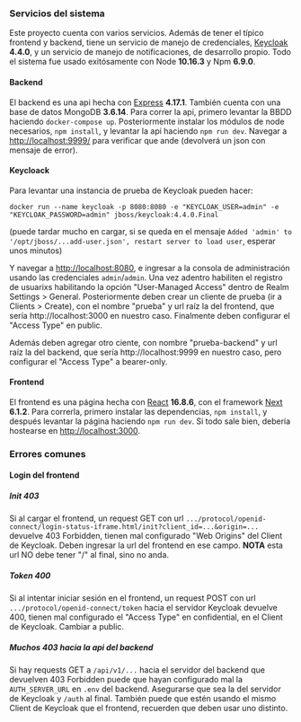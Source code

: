 ### Servicios del sistema
Este proyecto cuenta con varios servicios. Además de tener el típico frontend y backend, tiene un servicio de manejo de credenciales, [Keycloak](https://www.keycloak.org/) **4.4.0**, y un servicio de manejo de notificaciones, de desarrollo propio. Todo el sistema fue usado exitósamente con Node **10.16.3** y Npm **6.9.0**.

#### Backend
El backend es una api hecha con [Express](https://expressjs.com/) **4.17.1**. También cuenta con una base de datos MongoDB **3.6.14**. Para correr la api, primero levantar la BBDD haciendo `docker-compose up`. Posteriormente instalar los módulos de node necesarios, `npm install`, y levantar la api haciendo `npm run dev`. Navegar a [http://localhost:9999/](http://localhost:9999/) para verificar que ande (devolverá un json con mensaje de error).

#### Keycloack
Para levantar una instancia de prueba de Keycloak pueden hacer:

`docker run --name keycloak -p 8080:8080 -e "KEYCLOAK_USER=admin" -e "KEYCLOAK_PASSWORD=admin" jboss/keycloak:4.4.0.Final`

(puede tardar mucho en cargar, si se queda en el mensaje `Added 'admin' to '/opt/jboss/...add-user.json', restart server to load user`, esperar unos minutos)

Y navegar a [http://localhost:8080](http://localhost:8080), e ingresar a la consola de administración usando las credenciales `admin`/`admin`. Una vez adentro habiliten el registro de usuarixs habilitando la opción "User-Managed Access" dentro de Realm Settings > General. Posteriormente deben crear un cliente de prueba (ir a Clients > Create), con el nombre "prueba" y url raíz la del frontend, que sería http://localhost:3000 en nuestro caso. Finalmente deben configurar el "Access Type" en public.

Además deben agregar otro ciente, con nombre "prueba-backend"  y url raíz la del backend, que sería http://localhost:9999 en nuestro caso, pero configurar el "Access Type" a bearer-only.

#### Frontend
El frontend es una página hecha con [React](https://reactjs.org/) **16.8.6**, con el framework [Next](https://nextjs.org/) **6.1.2**. Para correrla, primero instalar las dependencias, `npm install`, y después levantar la página haciendo `npm run dev`. Si todo sale bien, debería hostearse en [http://localhost:3000](http://localhost:3000).

### Errores comunes
#### Login del frontend
##### Init 403
Si al cargar el frontend, un request GET con url `.../protocol/openid-connect/login-status-iframe.html/init?client_id=...&origin=...` devuelve 403 Forbidden, tienen mal configurado "Web Origins" del Client de Keycloak. Deben ingresar la url del frontend en ese campo. **NOTA** esta url NO debe tener "/" al final, sino no anda.

##### Token 400
Si al intentar iniciar sesión en el frontend, un request POST con url `.../protocol/openid-connect/token` hacia el servidor Keycloak devuelve 400, tienen mal configurado el "Access Type" en confidential, en el Client de Keycloak. Cambiar a public.

##### Muchos 403 hacia la api del backend
Si hay requests GET a `/api/v1/...` hacia el servidor del backend que devuelven 403 Forbidden puede que hayan configurado mal la `AUTH_SERVER_URL` en `.env` del backend. Asegurarse que sea la del servidor de Keycloak y `/auth` al final. También puede que estén usando el mismo Client de Keycloak que el frontend, recuerden que deben usar uno distinto.
